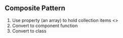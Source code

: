## Composite Pattern

1. Use property (an array) to hold collection items <<done>>
2. Convert to component function
3. Convert to class
